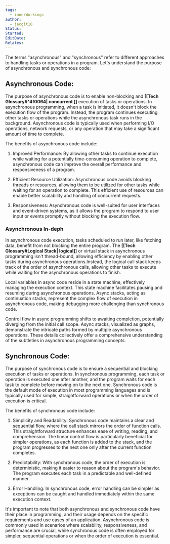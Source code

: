 ```yaml
---
tags:
  - innerWorkings
author:
  - jacgit18
Status: 
Started: 
EditDate: 
Relates:
---
```

The terms "asynchronous" and "synchronous" refer to different approaches to handling tasks or operations in a program. Let's understand the purpose of asynchronous and synchronous code:

## Asynchronous Code:
The purpose of asynchronous code is to enable non-blocking and **[[Tech Glossary#^4f0064| concurrent ]]**  execution of tasks or operations. In asynchronous programming, when a task is initiated, it doesn't block the execution flow of the program. Instead, the program continues executing other tasks or operations while the asynchronous task runs in the background. Asynchronous code is typically used when performing I/O operations, network requests, or any operation that may take a significant amount of time to complete.

The benefits of asynchronous code include:

1. Improved Performance: By allowing other tasks to continue execution while waiting for a potentially time-consuming operation to complete, asynchronous code can improve the overall performance and responsiveness of a program.

2. Efficient Resource Utilization: Asynchronous code avoids blocking threads or resources, allowing them to be utilized for other tasks while waiting for an operation to complete. This efficient use of resources can enable better scalability and handling of concurrent requests.

3. Responsiveness: Asynchronous code is well-suited for user interfaces and event-driven systems, as it allows the program to respond to user input or events promptly without blocking the execution flow.

### Asynchronous In-deph
In asynchronous code execution, tasks scheduled to run later, like fetching data, benefit from not blocking the entire program. The **[[Tech Glossary#Logical Stack| logical]]**  or virtual stack in asynchronous programming isn't thread-bound, allowing efficiency by enabling other tasks during asynchronous operations.Instead, the logical call stack keeps track of the order of asynchronous calls, allowing other tasks to execute while waiting for the asynchronous operations to finish.

Local variables in async code reside in a state machine, effectively managing the execution context. This state machine facilitates pausing and resuming during asynchronous operations. Async stacks, acting as continuation stacks, represent the complex flow of execution in asynchronous code, making debugging more challenging than synchronous code.

Control flow in async programming shifts to awaiting completion, potentially diverging from the initial call scope. Async stacks, visualized as graphs, demonstrate the intricate paths formed by multiple asynchronous operations. These details collectively offer a comprehensive understanding of the subtleties in asynchronous programming concepts.

## Synchronous Code:
The purpose of synchronous code is to ensure a sequential and blocking execution of tasks or operations. In synchronous programming, each task or operation is executed one after another, and the program waits for each task to complete before moving on to the next one. Synchronous code is the default mode of execution in most programming languages and is typically used for simple, straightforward operations or when the order of execution is critical.

The benefits of synchronous code include:

1. Simplicity and Readability: Synchronous code maintains a clear and sequential flow, where the call stack mirrors the order of function calls. This straightforward structure enhances ease of writing, reading, and comprehension. The linear control flow is particularly beneficial for simpler operations, as each function is added to the stack, and the program progresses to the next one only after the current function completes.

2. Predictability: With synchronous code, the order of execution is deterministic, making it easier to reason about the program's behavior. The program executes each task in a predictable and well-defined manner.

3. Error Handling: In synchronous code, error handling can be simpler as exceptions can be caught and handled immediately within the same execution context.

It's important to note that both asynchronous and synchronous code have their place in programming, and their usage depends on the specific requirements and use cases of an application. Asynchronous code is commonly used in scenarios where scalability, responsiveness, and performance are crucial, while synchronous code is often employed for simpler, sequential operations or when the order of execution is essential.



